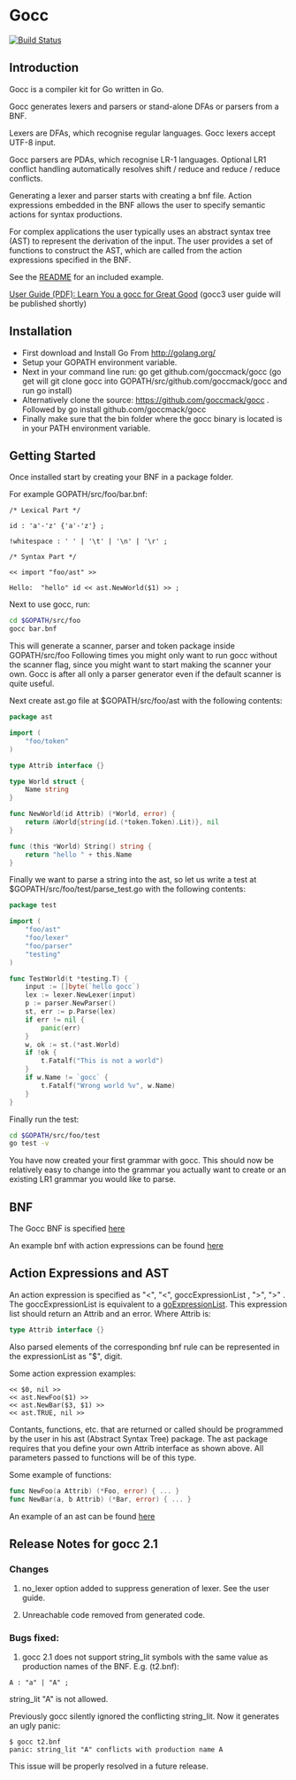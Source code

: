 # Gocc

[![Build Status](https://drone.io/github.com/goccmack/gocc/status.png)](https://drone.io/github.com/goccmack/gocc/latest)

## Introduction

Gocc is a compiler kit for Go written in Go.

Gocc generates lexers and parsers or stand-alone DFAs or parsers from a BNF.

Lexers are DFAs, which recognise regular languages. Gocc lexers accept UTF-8 input.

Gocc parsers are PDAs, which recognise LR-1 languages. Optional LR1 conflict handling automatically resolves shift / reduce and reduce / reduce conflicts.

Generating a lexer and parser starts with creating a bnf file. Action expressions embedded in the BNF allows the user to specify semantic actions for syntax productions.

For complex applications the user typically uses an abstract syntax tree (AST) to represent the derivation of the input. The user provides a set of functions to construct the AST, which are called from the action expressions specified in the BNF.

See the [README](example/bools/README) for an included example.

[User Guide (PDF): Learn You a gocc for Great Good](https://raw.githubusercontent.com/goccmack/gocc/master/doc/gocc_user_guide.pdf) (gocc3 user guide will be published shortly)

## Installation

* First download and Install Go From http://golang.org/
* Setup your GOPATH environment variable.
* Next in your command line run: go get github.com/goccmack/gocc (go get will git clone gocc into GOPATH/src/github.com/goccmack/gocc and run go install)
* Alternatively clone the source: https://github.com/goccmack/gocc . Followed by go install github.com/goccmack/gocc
* Finally make sure that the bin folder where the gocc binary is located is in your PATH environment variable.

## Getting Started

Once installed start by creating your BNF in a package folder.

For example GOPATH/src/foo/bar.bnf:

```
/* Lexical Part */

id : 'a'-'z' {'a'-'z'} ;

!whitespace : ' ' | '\t' | '\n' | '\r' ;

/* Syntax Part */

<< import "foo/ast" >>

Hello:  "hello" id << ast.NewWorld($1) >> ;
```

Next to use gocc, run:

```sh
cd $GOPATH/src/foo
gocc bar.bnf
```

This will generate a scanner, parser and token package inside GOPATH/src/foo Following times you might only want to run gocc without the scanner flag, since you might want to start making the scanner your own. Gocc is after all only a parser generator even if the default scanner is quite useful.

Next create ast.go file at $GOPATH/src/foo/ast with the following contents:

```go
package ast

import (
    "foo/token"
)

type Attrib interface {}

type World struct {
    Name string
}

func NewWorld(id Attrib) (*World, error) {
    return &World{string(id.(*token.Token).Lit)}, nil
}

func (this *World) String() string {
    return "hello " + this.Name
}
```

Finally we want to parse a string into the ast, so let us write a test at $GOPATH/src/foo/test/parse_test.go with the following contents:

```go
package test

import (
    "foo/ast"
    "foo/lexer"
    "foo/parser"
    "testing"
)

func TestWorld(t *testing.T) {
    input := []byte(`hello gocc`)
    lex := lexer.NewLexer(input)
    p := parser.NewParser()
    st, err := p.Parse(lex)
    if err != nil {
        panic(err)
    }
    w, ok := st.(*ast.World)
    if !ok {
        t.Fatalf("This is not a world")
    }
    if w.Name != `gocc` {
        t.Fatalf("Wrong world %v", w.Name)
    }
}
```

Finally run the test:

```sh
cd $GOPATH/src/foo/test
go test -v
```

You have now created your first grammar with gocc. This should now be relatively easy to change into the grammar you actually want to create or an existing LR1 grammar you would like to parse.

## BNF

The Gocc BNF is specified [here](spec/gocc2.ebnf)

An example bnf with action expressions can be found [here](example/bools/example.bnf)

## Action Expressions and AST

An action expression is specified as "<", "<", goccExpressionList , ">", ">" . The goccExpressionList is equivalent to a [goExpressionList](https://golang.org/ref/spec#ExpressionList). This expression list should return an Attrib and an error. Where Attrib is:

```go
type Attrib interface {}
```

Also parsed elements of the corresponding bnf rule can be represented in the expressionList as "$", digit.

Some action expression examples:

```
<< $0, nil >>
<< ast.NewFoo($1) >>
<< ast.NewBar($3, $1) >>
<< ast.TRUE, nil >>
```

Contants, functions, etc. that are returned or called should be programmed by the user in his ast (Abstract Syntax Tree) package. The ast package requires that you define your own Attrib interface as shown above. All parameters passed to functions will be of this type.

Some example of functions:

```go
func NewFoo(a Attrib) (*Foo, error) { ... }
func NewBar(a, b Attrib) (*Bar, error) { ... }
```

An example of an ast can be found [here](example/bools/ast/ast.go)

## Release Notes for gocc 2.1

### Changes

1. no_lexer option added to suppress generation of lexer. See the user guide.

2. Unreachable code removed from generated code.

### Bugs fixed:

1. gocc 2.1 does not support string_lit symbols with the same value as production names of the BNF. E.g. (t2.bnf):

```
A : "a" | "A" ;
```

string_lit "A" is not allowed.

Previously gocc silently ignored the conflicting string_lit. Now it generates an ugly panic:

```
$ gocc t2.bnf
panic: string_lit "A" conflicts with production name A
```

This issue will be properly resolved in a future release.
